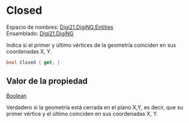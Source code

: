 # Closed

Espacio de nombres: [Digi21.DigiNG.Entities](/digi3d-net/programacion/.net/referencia/digi21.diging/digi21.diging.entities/)  
Ensamblado: [Digi21.DigiNG](/digi3d-net/programacion/.net/referencia/digi21.diging.plugin/digi21.diging/)

Indica si el primer y último vértices de la geometría coinciden en sus coordenadas X, Y.

```csharp
bool Closed { get; }
```

## Valor de la propiedad

[Boolean](https://docs.microsoft.com/en-us/dotnet/api/system.boolean?view=net-5.0)

Verdadero si la geometría está cerrada en el plano X,Y, es decir, que su primer vértice y el último coinciden en sus coordenadas X, Y.


